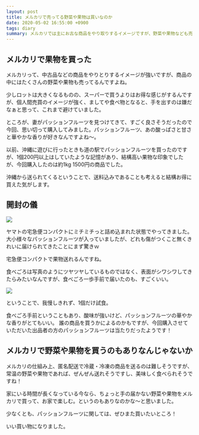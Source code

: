 ```yaml
---
layout: post
title: メルカリで売ってる野菜や果物は買いなのか
date: 2020-05-02 16:55:00 +0900
tags: diary
summary: メルカリでは主にお古な商品をやり取りするイメージですが、野菜や果物なども売っていたりします。個人間売買のため、メルカリで売ってる食べ物は若干抵抗ありますが、今回実際に買ってみました。
---
```


## メルカリで果物を買った

メルカリって、中古品などの商品をやりとりするイメージが強いですが、商品の中にはたくさんの野菜や果物も売ってるんですよね。

少しロットは大きくなるものの、スーパーで買うよりはお得な感じがするんですが、個人間売買のイメージが強く、ましてや食べ物となると、手を出すのは嫌だなぁと思って、これまで避けていました。

ところが、妻がパッションフルーツを見つけてきて、すごく良さそうだったので今回、思い切って購入してみました。パッションフルーツ、あの酸っぱさと甘さと華やかな香りが好きなんですよね〜。

以前、沖縄に遊びに行ったときも道の駅でパッションフルーツを買ったのですが、1個200円以上はしていたような記憶があり、結構高い果物な印象でしたが、今回購入したのは約1kg 1500円の商品でした。

沖縄から送られてくるということで、送料込みであることも考えると結構お得に買えた気がします。

## 開封の儀

![](https://skim.milk200.cc/2020/05/02/hako.jpg)

ヤマトの宅急便コンパクトにミチミチっと詰め込まれた状態でやってきました。
大小様々なパッションフルーツが入っていましたが、どれも傷がつくこと無くきれいに届けられてきたことにまず驚きｗ

宅急便コンパクトで果物送れるんですね。

食べごろは写真のようにツヤツヤしているものではなく、表面がシワシワしてきたらみたいなんですが、食べごろ一歩手前で届いたのも、すごくいい。

![](https://skim.milk200.cc/2020/05/02/cut.jpg)

ということで、我慢しきれず、1個だけ試食。

食べごろ手前ということもあり、酸味が強いけど、パッションフルーツの華やかな香りがとてもいい。 誰の商品を買うかによるのかもですが、今回購入させていただいた出品者の方のパッションフルーツは当たりだったようです！

## メルカリで野菜や果物を買うのもありなんじゃないか

メルカリの仕組み上、匿名配送で冷蔵・冷凍の商品を送るのは難しそうですが、常温の野菜や果物であれば、ぜんぜん送れそうですし、美味しく食べられそうですね！

家にいる時間が長くなっている今なら、ちょっと手の届かない野菜や果物をメルカリで買って、お家で楽しむ。というのもありなのかな〜と思いました。

少なくとも、パッションフルーツに関しては、ぜひまた買いたいところ！

いい買い物になりました。